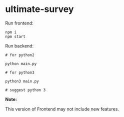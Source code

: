 # ultimate-survey

Run frontend:
```
npm i
npm start
```

Run backend:
```
# for python2

python main.py

# for python3

python3 main.py

# suggest python 3
```

**Note:**

This version of Frontend may not include new features.

